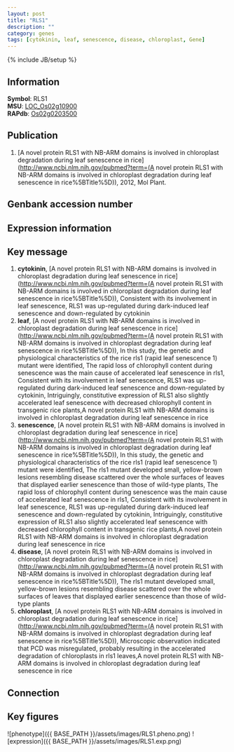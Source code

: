 ```yaml
---
layout: post
title: "RLS1"
description: ""
category: genes
tags: [cytokinin, leaf, senescence, disease, chloroplast, Gene]
---
```

{% include JB/setup %}

## Information
__Symbol__: RLS1  
__MSU__: [LOC_Os02g10900](http://rice.plantbiology.msu.edu/cgi-bin/ORF_infopage.cgi?orf=LOC_Os02g10900)  
__RAPdb__: [Os02g0203500](http://rapdb.dna.affrc.go.jp/viewer/gbrowse_details/irgsp1?name=Os02g0203500)  

## Publication
1. [A novel protein RLS1 with NB-ARM domains is involved in chloroplast degradation during leaf senescence in rice](http://www.ncbi.nlm.nih.gov/pubmed?term=(A novel protein RLS1 with NB-ARM domains is involved in chloroplast degradation during leaf senescence in rice%5BTitle%5D)), 2012, Mol Plant.

## Genbank accession number

## Expression information

## Key message
1. __cytokinin__, [A novel protein RLS1 with NB-ARM domains is involved in chloroplast degradation during leaf senescence in rice](http://www.ncbi.nlm.nih.gov/pubmed?term=(A novel protein RLS1 with NB-ARM domains is involved in chloroplast degradation during leaf senescence in rice%5BTitle%5D)),  Consistent with its involvement in leaf senescence, RLS1 was up-regulated during dark-induced leaf senescence and down-regulated by cytokinin
2. __leaf__, [A novel protein RLS1 with NB-ARM domains is involved in chloroplast degradation during leaf senescence in rice](http://www.ncbi.nlm.nih.gov/pubmed?term=(A novel protein RLS1 with NB-ARM domains is involved in chloroplast degradation during leaf senescence in rice%5BTitle%5D)),  In this study, the genetic and physiological characteristics of the rice rls1 (rapid leaf senescence 1) mutant were identified, The rapid loss of chlorophyll content during senescence was the main cause of accelerated leaf senescence in rls1, Consistent with its involvement in leaf senescence, RLS1 was up-regulated during dark-induced leaf senescence and down-regulated by cytokinin, Intriguingly, constitutive expression of RLS1 also slightly accelerated leaf senescence with decreased chlorophyll content in transgenic rice plants,A novel protein RLS1 with NB-ARM domains is involved in chloroplast degradation during leaf senescence in rice
3. __senescence__, [A novel protein RLS1 with NB-ARM domains is involved in chloroplast degradation during leaf senescence in rice](http://www.ncbi.nlm.nih.gov/pubmed?term=(A novel protein RLS1 with NB-ARM domains is involved in chloroplast degradation during leaf senescence in rice%5BTitle%5D)),  In this study, the genetic and physiological characteristics of the rice rls1 (rapid leaf senescence 1) mutant were identified, The rls1 mutant developed small, yellow-brown lesions resembling disease scattered over the whole surfaces of leaves that displayed earlier senescence than those of wild-type plants, The rapid loss of chlorophyll content during senescence was the main cause of accelerated leaf senescence in rls1, Consistent with its involvement in leaf senescence, RLS1 was up-regulated during dark-induced leaf senescence and down-regulated by cytokinin, Intriguingly, constitutive expression of RLS1 also slightly accelerated leaf senescence with decreased chlorophyll content in transgenic rice plants,A novel protein RLS1 with NB-ARM domains is involved in chloroplast degradation during leaf senescence in rice
4. __disease__, [A novel protein RLS1 with NB-ARM domains is involved in chloroplast degradation during leaf senescence in rice](http://www.ncbi.nlm.nih.gov/pubmed?term=(A novel protein RLS1 with NB-ARM domains is involved in chloroplast degradation during leaf senescence in rice%5BTitle%5D)),  The rls1 mutant developed small, yellow-brown lesions resembling disease scattered over the whole surfaces of leaves that displayed earlier senescence than those of wild-type plants
5. __chloroplast__, [A novel protein RLS1 with NB-ARM domains is involved in chloroplast degradation during leaf senescence in rice](http://www.ncbi.nlm.nih.gov/pubmed?term=(A novel protein RLS1 with NB-ARM domains is involved in chloroplast degradation during leaf senescence in rice%5BTitle%5D)),  Microscopic observation indicated that PCD was misregulated, probably resulting in the accelerated degradation of chloroplasts in rls1 leaves,A novel protein RLS1 with NB-ARM domains is involved in chloroplast degradation during leaf senescence in rice

## Connection

## Key figures
![phenotype]({{ BASE_PATH }}/assets/images/RLS1.pheno.png)
![expression]({{ BASE_PATH }}/assets/images/RLS1.exp.png)


